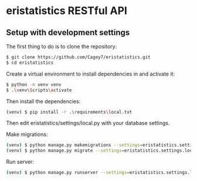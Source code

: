 # eristatistics RESTful API

## Setup with development settings

The first thing to do is to clone the repository:

```sh
$ git clone https://github.com/Cagey7/eristatistics.git
$ cd eristatistics
```

Create a virtual environment to install dependencies in and activate it:

```sh
$ python -m venv venv
$ .\venv\Scripts\activate
```

Then install the dependencies:

```sh
(venv) $ pip install -r .\requirements\local.txt
```

Then edit eristatistics/settings/local.py with your database settings.

Make migrations:

```sh
(venv) $ python manage.py makemigrations --settings=eristatistics.settings.local
(venv) $ python manage.py migrate --settings=eristatistics.settings.local
```

Run server:

```sh
(venv) $ python manage.py runserver --settings=eristatistics.settings.local
```
